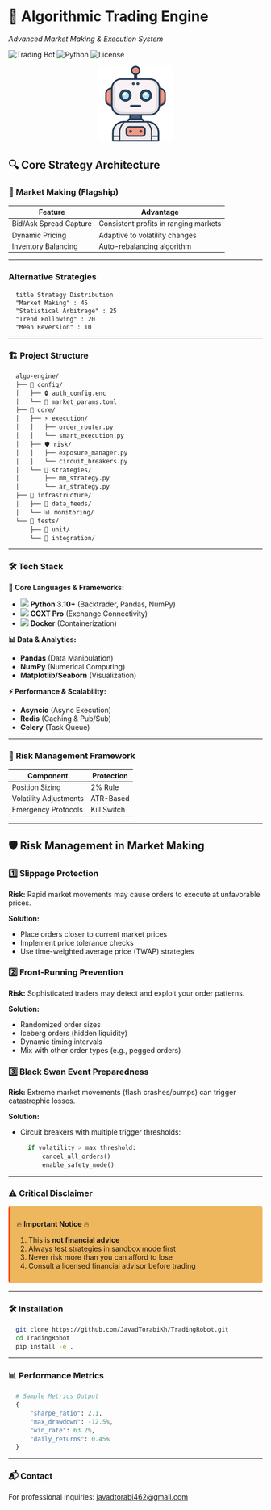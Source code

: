 # 🚀 Algorithmic Trading Engine 
*Advanced Market Making & Execution System*

![Trading Bot](https://img.shields.io/badge/Status-Alpha-yellow) 
![Python](https://img.shields.io/badge/Python-3.10%2B-blue)
![License](https://img.shields.io/badge/License-MIT-green)

<div align="center">
  <img src="./static/robot-bot-icon.png" width="150" alt="Bot Icon">
</div>

## 🔍 Core Strategy Architecture

### 🎯 Market Making (Flagship)
| Feature | Advantage |
|---------|-----------|
| Bid/Ask Spread Capture | Consistent profits in ranging markets |
| Dynamic Pricing | Adaptive to volatility changes |
| Inventory Balancing | Auto-rebalancing algorithm |

---

### Alternative Strategies
```mermaidpie
  title Strategy Distribution
  "Market Making" : 45
  "Statistical Arbitrage" : 25
  "Trend Following" : 20
  "Mean Reversion" : 10
```

---

### 🏗 Project Structure

```bash
  algo-engine/
  ├── 📂 config/
  │   ├── 🔒 auth_config.enc
  │   └── 📄 market_params.toml
  ├── 📂 core/
  │   ├── ⚡ execution/
  │   │   ├── order_router.py
  │   │   └── smart_execution.py
  │   ├── 🛡️ risk/
  │   │   ├── exposure_manager.py
  │   │   └── circuit_breakers.py
  │   └── 🧠 strategies/
  │       ├── mm_strategy.py
  │       └── ar_strategy.py
  ├── 📂 infrastructure/
  │   ├── 📡 data_feeds/
  │   └── 📊 monitoring/
  └── 📂 tests/
      ├── 🧪 unit/
      └── 🧩 integration/
```

---

### 🛠 Tech Stack  

**🧠 Core Languages & Frameworks:**  
- <img src="https://img.icons8.com/color/48/000000/python.png" width="16"/> **Python 3.10+** (Backtrader, Pandas, NumPy)  
- <img src="https://img.icons8.com/color/48/000000/javascript.png" width="16"/> **CCXT Pro** (Exchange Connectivity)  
- <img src="https://img.icons8.com/color/48/000000/docker.png" width="16"/> **Docker** (Containerization)  

**📊 Data & Analytics:**  
- **Pandas** (Data Manipulation)  
- **NumPy** (Numerical Computing)  
- **Matplotlib/Seaborn** (Visualization)  

**⚡ Performance & Scalability:**  
- **Asyncio** (Async Execution)  
- **Redis** (Caching & Pub/Sub)  
- **Celery** (Task Queue)  


---

### 🚦 Risk Management Framework

| Component | Protection |
|---------|---------|
| Position Sizing    | 2% Rule   |
| Volatility Adjustments    | ATR-Based   |
| Emergency Protocols    |  Kill Switch   |

---

## 🛡️ Risk Management in Market Making

### 1️⃣ Slippage Protection
**Risk:** Rapid market movements may cause orders to execute at unfavorable prices.

**Solution:** 
- Place orders closer to current market prices
- Implement price tolerance checks
- Use time-weighted average price (TWAP) strategies

### 2️⃣ Front-Running Prevention
**Risk:** Sophisticated traders may detect and exploit your order patterns.

**Solution:**
- Randomized order sizes
- Iceberg orders (hidden liquidity)
- Dynamic timing intervals
- Mix with other order types (e.g., pegged orders)

### 3️⃣ Black Swan Event Preparedness
**Risk:** Extreme market movements (flash crashes/pumps) can trigger catastrophic losses.

**Solution:**
- Circuit breakers with multiple trigger thresholds:
  ```python
    if volatility > max_threshold:
        cancel_all_orders()
        enable_safety_mode()
  ```

---

### ⚠️ Critical Disclaimer

<div style="background-color: #eeb75eff; border-left: 4px solid #ff4800ff; padding: 12px; margin: 16px 0; border-radius: 4px;">

🔥 **Important Notice** 🔥

1. This is **not financial advice**
2. Always test strategies in sandbox mode first
3. Never risk more than you can afford to lose
4. Consult a licensed financial advisor before trading

</div>

---

### 🛠 Installation
```bash
  git clone https://github.com/JavadTorabiKh/TradingRobot.git
  cd TradingRobot
  pip install -e .
```
---

### 📊 Performance Metrics
```python
  # Sample Metrics Output
  {
      "sharpe_ratio": 2.1,
      "max_drawdown": -12.5%,
      "win_rate": 63.2%,
      "daily_returns": 0.45% 
  }
```
---

### 📬 Contact
For professional inquiries:
javadtorabi462@gmail.com
